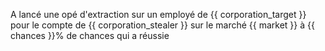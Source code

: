 A lancé une opé d'extraction sur un employé de {{ corporation_target }} pour le compte de {{ corporation_stealer }} sur le marché {{ market }} à {{ chances }}% de chances qui a réussie
